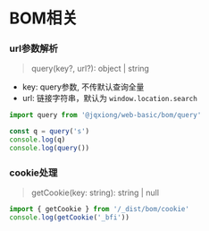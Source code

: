 # BOM相关

### url参数解析
> query(key?, url?): object | string
* key: query参数, 不传默认查询全量
* url: 链接字符串，默认为 `window.location.search`

```js
import query from '@jqxiong/web-basic/bom/query'

const q = query('s')
console.log(q)
console.log(query())
```

### cookie处理
> getCookie(key: string): string | null
```js
import { getCookie } from '/_dist/bom/cookie'
console.log(getCookie('_bfi'))
```